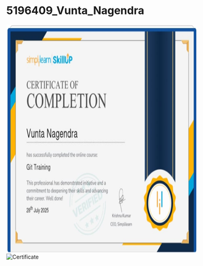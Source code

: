 # 5196409_Vunta_Nagendra

<img src="Git/Courese_Complection_Certificate/git course complection certificate.jpg" alt="Certificate" width="500" height="600">

<img src="SDLC/Agile Coures Complection" alt="Certificate" width="500" height="600">

